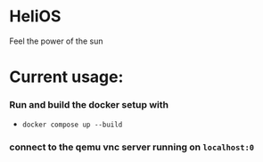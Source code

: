 # HeliOS
Feel the power of the sun

# Current usage:
### Run and build the docker setup with
- `docker compose up --build`

### connect to the qemu vnc server running on `localhost:0`
